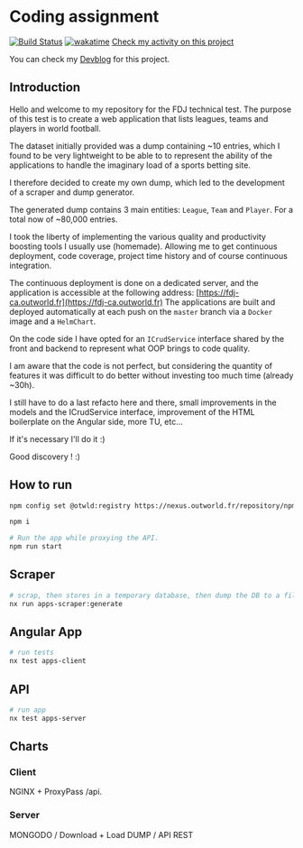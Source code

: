# Coding assignment

[![Build Status](https://drone.outworld.fr/api/badges/ntrehout/fdj-ca/status.svg)](https://drone.outworld.fr/ntrehout/fdj-ca)
[![wakatime](https://wakatime.com/badge/user/fbf17092-b7b3-4965-b1ae-ab3c4c25c68b/project/ac0f6019-50e5-40ae-b0a1-48357d4b2e3a.svg)](https://wakatime.com/badge/user/fbf17092-b7b3-4965-b1ae-ab3c4c25c68b/project/ac0f6019-50e5-40ae-b0a1-48357d4b2e3a)
[Check my activity on this project](https://wakatime.com/@Azword/projects/ahlbgwukys?start=2023-01-31&end=2023-02-13)

You can check my [Devblog](./DEVBLOG.md) for this project.

## Introduction

Hello and welcome to my repository for the FDJ technical test.
The purpose of this test is to create a web application that lists leagues, teams and players in world football.

The dataset initially provided was a dump containing ~10 entries, which I found to be very lightweight to be able to
to represent the ability of the applications to handle the imaginary load of a sports betting site.

I therefore decided to create my own dump, which led to the development of a scraper and dump generator.

The generated dump contains 3 main entities: `League`, `Team` and `Player`.
For a total now of ~80,000 entries.

I took the liberty of implementing the various quality and productivity boosting tools I usually use (homemade).
Allowing me to get continuous deployment, code coverage, project time history and of course continuous integration.

The continuous deployment is done on a dedicated server, and the application is accessible at the following address: [https://fdj-ca.outworld.fr](https://fdj-ca.outworld.fr)
The applications are built and deployed automatically at each push on the `master` branch via a `Docker` image and a `HelmChart`.

On the code side I have opted for an `ICrudService` interface shared by the front and backend to represent what OOP brings to code quality.

I am aware that the code is not perfect, but considering the quantity of features it was difficult to do better without investing too much time (already ~30h).

I still have to do a last refacto here and there, small improvements in the models and the ICrudService interface, improvement of the HTML boilerplate on the Angular side, more TU, etc...

If it's necessary I'll do it :)

Good discovery ! :)

## How to run

```bash
npm config set @otwld:registry https://nexus.outworld.fr/repository/npm-group/

npm i

# Run the app while proxying the API.
npm run start
```

## Scraper

```bash
# scrap, then stores in a temporary database, then dump the DB to a file.
nx run apps-scraper:generate
```

## Angular App

```bash
# run tests
nx test apps-client
```

## API

```bash
# run app
nx test apps-server
```

## Charts

### Client

NGINX + ProxyPass /api.

### Server

MONGODO / Download + Load DUMP / API REST

